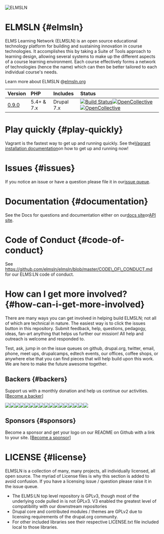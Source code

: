 ![](https://raw.githubusercontent.com/elmsln/elmsln/master/docs/assets/snowflake-with-text.png "ELMSLN")

# ELMSLN {#elmsln}

ELMS Learning Network \(ELMSLN\) is an open source educational technology platform for building and sustaining innovation in course technologies. It accomplishes this by taking a Suite of Tools approach to learning design, allowing several systems to make up the different aspects of a course learning environment. Each course effectively forms a network of technologies \(hence the name\) which can then be better tailored to each individual course's needs.

Learn more about ELMSLN @[elmsln.org](https://www.elmsln.org/)

| Version | PHP | Includes | Status |
| :--- | :--- | :--- | :--- |
| [0.9.0](https://github.com/elmsln/elmsln/archive/0.9.0.zip) | 5.4+ & 7.x | Drupal 7.x | [![](https://travis-ci.org/elmsln/elmsln.svg?branch=master "Build Status")](https://travis-ci.org/elmsln/elmsln)[![](https://opencollective.com/elmsln/backers/badge.svg "OpenCollective")](https://elmsln.readthedocs.io/en/latest/#backers)[![](https://opencollective.com/elmsln/sponsors/badge.svg "OpenCollective")](https://elmsln.readthedocs.io/en/latest/#sponsors) |

# Play quickly {#play-quickly}

Vagrant is the fastest way to get up and running quickly. See the[Vagrant installation documentation](https://elmsln.readthedocs.io/en/latest/development/Vagrant-Step-by-Step-setup/)on how to get up and running now!

# Issues {#issues}

If you notice an issue or have a question please file it in our[issue queue](https://github.com/elmsln/elmsln/issues).

# Documentation {#documentation}

See the Docs for questions and documentation either on our[docs site](https://elmsln.readthedocs.io/en/latest/)or[API site](http://api.elmsln.org/).

# Code of Conduct {#code-of-conduct}

See https://github.com/elmsln/elmsln/blob/master/CODE\_OF\_CONDUCT.md for our ELMS:LN code of conduct.

# How can I get more involved? {#how-can-i-get-more-involved}

There are many ways you can get involved in helping build ELMSLN; not all of which are technical in nature. The easiest way is to click the issues button in this repository. Submit feedback, help, questions, pedagogy, ideas, fan-art anything that helps us further our mission! All help and outreach is welcome and responded to.

Test, ask, jump in on the issue queues on github, drupal.org, twitter, email, phone, meet ups, drupalcamps, edtech events, our offices, coffee shops, or anywhere else that you can find pieces that will help build upon this work. We are here to make the future awesome together.

## Backers {#backers}

Support us with a monthly donation and help us continue our activities. \[[Become a backer](https://opencollective.com/elmsln#backer)\]

[![](https://opencollective.com/elmsln/backer/0/avatar.svg)](https://opencollective.com/elmsln/backer/0/website)[![](https://opencollective.com/elmsln/backer/1/avatar.svg)](https://opencollective.com/elmsln/backer/1/website)[![](https://opencollective.com/elmsln/backer/2/avatar.svg)](https://opencollective.com/elmsln/backer/2/website)[![](https://opencollective.com/elmsln/backer/3/avatar.svg)](https://opencollective.com/elmsln/backer/3/website)[![](https://opencollective.com/elmsln/backer/4/avatar.svg)](https://opencollective.com/elmsln/backer/4/website)[![](https://opencollective.com/elmsln/backer/5/avatar.svg)](https://opencollective.com/elmsln/backer/5/website)[![](https://opencollective.com/elmsln/backer/6/avatar.svg)](https://opencollective.com/elmsln/backer/6/website)[![](https://opencollective.com/elmsln/backer/7/avatar.svg)](https://opencollective.com/elmsln/backer/7/website)[![](https://opencollective.com/elmsln/backer/8/avatar.svg)](https://opencollective.com/elmsln/backer/8/website)[![](https://opencollective.com/elmsln/backer/9/avatar.svg)](https://opencollective.com/elmsln/backer/9/website)[![](https://opencollective.com/elmsln/backer/10/avatar.svg)](https://opencollective.com/elmsln/backer/10/website)[![](https://opencollective.com/elmsln/backer/11/avatar.svg)](https://opencollective.com/elmsln/backer/11/website)[![](https://opencollective.com/elmsln/backer/12/avatar.svg)](https://opencollective.com/elmsln/backer/12/website)[![](https://opencollective.com/elmsln/backer/13/avatar.svg)](https://opencollective.com/elmsln/backer/13/website)[![](https://opencollective.com/elmsln/backer/14/avatar.svg)](https://opencollective.com/elmsln/backer/14/website)[![](https://opencollective.com/elmsln/backer/15/avatar.svg)](https://opencollective.com/elmsln/backer/15/website)[![](https://opencollective.com/elmsln/backer/16/avatar.svg)](https://opencollective.com/elmsln/backer/16/website)

## Sponsors {#sponsors}

Become a sponsor and get your logo on our README on Github with a link to your site. \[[Become a sponsor](https://opencollective.com/elmsln#sponsor)\]

# LICENSE {#license}

ELMSLN is a collection of many, many projects, all individually licensed, all open source. The myriad of License files is why this section is added to avoid confusion. If you have a licensing issue / question please raise it in the issue queue.

* The ELMS:LN top level repository is GPLv3, though most of the underlying code pulled in is not GPLv3. V3 enabled the greatest level of compatibility with our downstream repositories
* Drupal core and contributed modules / themes are GPLv2 due to licensing requirements of the drupal.org community.
* For other included libraries see their respective LICENSE.txt file included local to those libraries.



